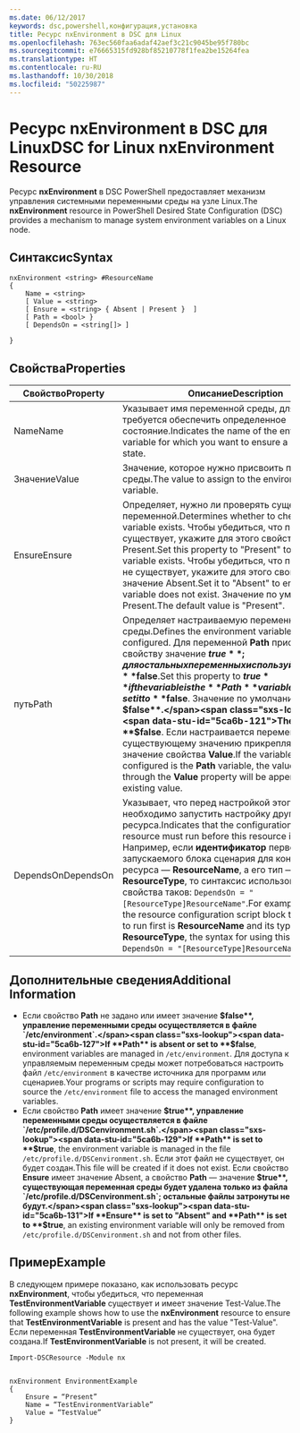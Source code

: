 ```yaml
---
ms.date: 06/12/2017
keywords: dsc,powershell,конфигурация,установка
title: Ресурс nxEnvironment в DSC для Linux
ms.openlocfilehash: 763ec560faa6adaf42aef3c21c9045be95f780bc
ms.sourcegitcommit: e76665315fd928bf85210778f1fea2be15264fea
ms.translationtype: HT
ms.contentlocale: ru-RU
ms.lasthandoff: 10/30/2018
ms.locfileid: "50225987"
---
```

# <a name="dsc-for-linux-nxenvironment-resource"></a><span data-ttu-id="5ca6b-103">Ресурс nxEnvironment в DSC для Linux</span><span class="sxs-lookup"><span data-stu-id="5ca6b-103">DSC for Linux nxEnvironment Resource</span></span>

<span data-ttu-id="5ca6b-104">Ресурс **nxEnvironment** в DSC PowerShell предоставляет механизм управления системными переменными среды на узле Linux.</span><span class="sxs-lookup"><span data-stu-id="5ca6b-104">The **nxEnvironment** resource in PowerShell Desired State Configuration (DSC) provides a mechanism to manage system environment variables on a Linux node.</span></span>

## <a name="syntax"></a><span data-ttu-id="5ca6b-105">Синтаксис</span><span class="sxs-lookup"><span data-stu-id="5ca6b-105">Syntax</span></span>

```
nxEnvironment <string> #ResourceName
{
    Name = <string>
    [ Value = <string>
    [ Ensure = <string> { Absent | Present }  ]
    [ Path = <bool> }
    [ DependsOn = <string[]> ]

}
```

## <a name="properties"></a><span data-ttu-id="5ca6b-106">Свойства</span><span class="sxs-lookup"><span data-stu-id="5ca6b-106">Properties</span></span>

|  <span data-ttu-id="5ca6b-107">Свойство</span><span class="sxs-lookup"><span data-stu-id="5ca6b-107">Property</span></span> |  <span data-ttu-id="5ca6b-108">Описание</span><span class="sxs-lookup"><span data-stu-id="5ca6b-108">Description</span></span> |
|---|---|
| <span data-ttu-id="5ca6b-109">Name</span><span class="sxs-lookup"><span data-stu-id="5ca6b-109">Name</span></span>| <span data-ttu-id="5ca6b-110">Указывает имя переменной среды, для которой требуется обеспечить определенное состояние.</span><span class="sxs-lookup"><span data-stu-id="5ca6b-110">Indicates the name of the environment variable for which you want to ensure a specific state.</span></span>|
| <span data-ttu-id="5ca6b-111">Значение</span><span class="sxs-lookup"><span data-stu-id="5ca6b-111">Value</span></span>| <span data-ttu-id="5ca6b-112">Значение, которое нужно присвоить переменной среды.</span><span class="sxs-lookup"><span data-stu-id="5ca6b-112">The value to assign to the environment variable.</span></span>|
| <span data-ttu-id="5ca6b-113">Ensure</span><span class="sxs-lookup"><span data-stu-id="5ca6b-113">Ensure</span></span>| <span data-ttu-id="5ca6b-114">Определяет, нужно ли проверять существование переменной.</span><span class="sxs-lookup"><span data-stu-id="5ca6b-114">Determines whether to check if the variable exists.</span></span> <span data-ttu-id="5ca6b-115">Чтобы убедиться, что переменная существует, укажите для этого свойства значение Present.</span><span class="sxs-lookup"><span data-stu-id="5ca6b-115">Set this property to "Present" to ensure the variable exists.</span></span> <span data-ttu-id="5ca6b-116">Чтобы убедиться, что переменная не существует, укажите для этого свойства значение Absent.</span><span class="sxs-lookup"><span data-stu-id="5ca6b-116">Set it to "Absent" to ensure the variable does not exist.</span></span> <span data-ttu-id="5ca6b-117">Значение по умолчанию — Present.</span><span class="sxs-lookup"><span data-stu-id="5ca6b-117">The default value is "Present".</span></span>|
| <span data-ttu-id="5ca6b-118">путь</span><span class="sxs-lookup"><span data-stu-id="5ca6b-118">Path</span></span>| <span data-ttu-id="5ca6b-119">Определяет настраиваемую переменную среды.</span><span class="sxs-lookup"><span data-stu-id="5ca6b-119">Defines the environment variable that is being configured.</span></span> <span data-ttu-id="5ca6b-120">Для переменной **Path** присвойте этому свойству значение **$true**; для остальных переменных используйте значение **$false**.</span><span class="sxs-lookup"><span data-stu-id="5ca6b-120">Set this property to **$true** if the variable is the **Path** variable; otherwise, set it to **$false**.</span></span> <span data-ttu-id="5ca6b-121">Значение по умолчанию — **$false**.</span><span class="sxs-lookup"><span data-stu-id="5ca6b-121">The default is **$false**.</span></span> <span data-ttu-id="5ca6b-122">Если настраивается переменная **Path**, к существующему значению прикрепляется значение свойства **Value**.</span><span class="sxs-lookup"><span data-stu-id="5ca6b-122">If the variable being configured is the **Path** variable, the value provided through the **Value** property will be appended to the existing value.</span></span>|
| <span data-ttu-id="5ca6b-123">DependsOn</span><span class="sxs-lookup"><span data-stu-id="5ca6b-123">DependsOn</span></span> | <span data-ttu-id="5ca6b-124">Указывает, что перед настройкой этого ресурса необходимо запустить настройку другого ресурса.</span><span class="sxs-lookup"><span data-stu-id="5ca6b-124">Indicates that the configuration of another resource must run before this resource is configured.</span></span> <span data-ttu-id="5ca6b-125">Например, если **идентификатор** первого запускаемого блока сценария для конфигурации ресурса — **ResourceName**, а его тип — **ResourceType**, то синтаксис использования этого свойства таков: `DependsOn = "[ResourceType]ResourceName"`.</span><span class="sxs-lookup"><span data-stu-id="5ca6b-125">For example, if the **ID** of the resource configuration script block that you want to run first is **ResourceName** and its type is **ResourceType**, the syntax for using this property is `DependsOn = "[ResourceType]ResourceName"`.</span></span>|

## <a name="additional-information"></a><span data-ttu-id="5ca6b-126">Дополнительные сведения</span><span class="sxs-lookup"><span data-stu-id="5ca6b-126">Additional Information</span></span>

* <span data-ttu-id="5ca6b-127">Если свойство **Path** не задано или имеет значение **$false**, управление переменными среды осуществляется в файле `/etc/environment`.</span><span class="sxs-lookup"><span data-stu-id="5ca6b-127">If **Path** is absent or set to **$false**, environment variables are managed in `/etc/environment`.</span></span> <span data-ttu-id="5ca6b-128">Для доступа к управляемым переменным среды может потребоваться настроить файл `/etc/environment` в качестве источника для программ или сценариев.</span><span class="sxs-lookup"><span data-stu-id="5ca6b-128">Your programs or scripts may require configuration to source the `/etc/environment` file to access the managed environment variables.</span></span>
* <span data-ttu-id="5ca6b-129">Если свойство **Path** имеет значение **$true**, управление переменными среды осуществляется в файле `/etc/profile.d/DSCenvironment.sh`.</span><span class="sxs-lookup"><span data-stu-id="5ca6b-129">If **Path** is set to **$true**, the environment variable is managed in the file `/etc/profile.d/DSCenvironment.sh`.</span></span> <span data-ttu-id="5ca6b-130">Если этот файл не существует, он будет создан.</span><span class="sxs-lookup"><span data-stu-id="5ca6b-130">This file will be created if it does not exist.</span></span> <span data-ttu-id="5ca6b-131">Если свойство **Ensure** имеет значение Absent, а свойство **Path** — значение **$true**, существующая переменная среды будет удалена только из файла `/etc/profile.d/DSCenvironment.sh`; остальные файлы затронуты не будут.</span><span class="sxs-lookup"><span data-stu-id="5ca6b-131">If **Ensure** is set to "Absent" and **Path** is set to **$true**, an existing environment variable will only be removed from `/etc/profile.d/DSCenvironment.sh` and not from other files.</span></span>

## <a name="example"></a><span data-ttu-id="5ca6b-132">Пример</span><span class="sxs-lookup"><span data-stu-id="5ca6b-132">Example</span></span>

<span data-ttu-id="5ca6b-133">В следующем примере показано, как использовать ресурс **nxEnvironment**, чтобы убедиться, что переменная **TestEnvironmentVariable** существует и имеет значение Test-Value.</span><span class="sxs-lookup"><span data-stu-id="5ca6b-133">The following example shows how to use the **nxEnvironment** resource to ensure that **TestEnvironmentVariable** is present and has the value "Test-Value".</span></span> <span data-ttu-id="5ca6b-134">Если переменная **TestEnvironmentVariable** не существует, она будет создана.</span><span class="sxs-lookup"><span data-stu-id="5ca6b-134">If **TestEnvironmentVariable** is not present, it will be created.</span></span>

```
Import-DSCResource -Module nx


nxEnvironment EnvironmentExample
{
    Ensure = “Present”
    Name = “TestEnvironmentVariable”
    Value = “TestValue”
}
```